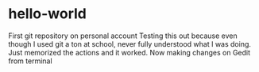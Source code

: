 # hello-world
First git repository on personal account
Testing this out because even though I used git a ton at school, never fully understood what I was doing.
Just memorized the actions and it worked.
Now making changes on Gedit from terminal
